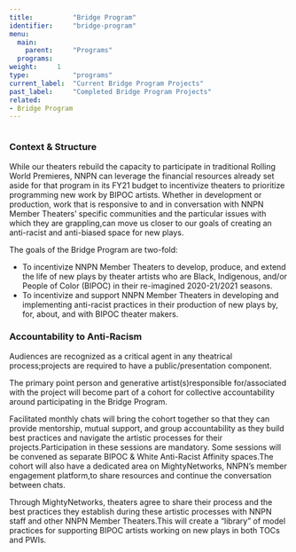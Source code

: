 ```yaml
---
title:          "Bridge Program"
identifier:     "bridge-program"
menu:
  main:
    parent:     "Programs"
  programs:
weight:     1
type:           "programs"
current_label:  "Current Bridge Program Projects"
past_label:     "Completed Bridge Program Projects"
related:
- Bridge Program
---
```


<img source="nnpn 2021 bridge program.png" width = 800>

### Context & Structure ###
While our theaters rebuild the capacity to participate in traditional Rolling World Premieres, NNPN can leverage the financial resources already set aside for that program in its FY21 budget to incentivize theaters to prioritize programming new work by BIPOC artists. Whether in development or production, work that is responsive to and in conversation with NNPN Member Theaters’ specific communities and the particular issues with which they are grappling,can move us closer to our goals of creating an anti-racist and anti-biased space for new plays.

The goals of the Bridge Program are two-fold:

* To incentivize NNPN Member Theaters to develop, produce, and extend the life of new plays by theater artists who are Black, Indigenous, and/or People of Color (BIPOC) in their re-imagined 2020-21/2021 seasons.
* To incentivize and support NNPN Member Theaters in developing and implementing anti-racist practices in their production of new plays by, for, about, and with BIPOC theater makers.

### Accountability to Anti-Racism ###
Audiences are recognized as a critical agent in any theatrical process;projects are required to have a public/presentation component.

The primary point person and generative artist(s)responsible for/associated with the project will become part of a cohort for collective accountability around participating in the Bridge Program.

Facilitated monthly chats will bring the cohort together so that they can provide mentorship, mutual support, and group accountability as they build best practices and navigate the artistic processes for their projects.Participation in these sessions are mandatory. Some sessions will be convened as separate BIPOC & White Anti-Racist Affinity spaces.The cohort will also have a dedicated area on MightyNetworks, NNPN’s member engagement platform,to share resources and continue the conversation between chats.

Through MightyNetworks, theaters agree to share their process and the best practices they establish during these artistic processes with NNPN staff and other NNPN Member Theaters.This will create a “library” of model practices for supporting BIPOC artists working on new plays in both TOCs and PWIs.
